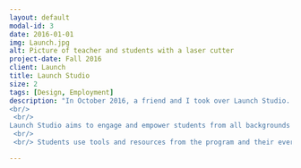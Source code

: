 ```yaml
---
layout: default
modal-id: 3
date: 2016-01-01
img: Launch.jpg
alt: Picture of teacher and students with a laser cutter
project-date: Fall 2016
client: Launch
title: Launch Studio
size: 2
tags: [Design, Employment]
description: "In October 2016, a friend and I took over Launch Studio. 
<br/>
 <br/>
Launch Studio aims to engage and empower students from all backgrounds by equipping them with the entrepreneurial skills necessary to start and run their own profitable businesses. The program fosters an experiential learning environment by prioritizing creation and iteration, and gives students the opportunity to make sales from day one.
 <br/>
 <br/> Students use tools and resources from the program and their everyday lives to build and sell products in their schools, communities, and online. By pitching their ideas to strangers on the street, approaching others for feedback, and striking partnerships with local businesses, students have the experience of succeeding with the support of their community. They walk away with the confidence that they can create opportunities for themselves. Please reach out to me if you'd like to learn more."

---
```

